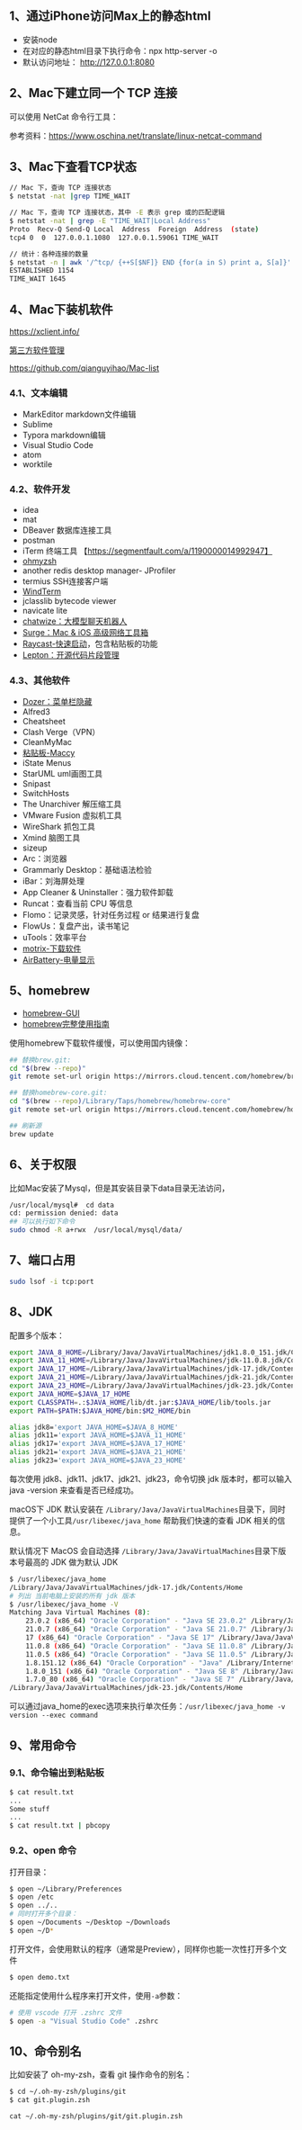 ## 1、通过iPhone访问Max上的静态html

- 安装node
- 在对应的静态html目录下执行命令：npx http-server -o
- 默认访问地址：  http://127.0.0.1:8080 

## 2、Mac下建立同一个 TCP 连接

可以使用 NetCat 命令行工具：

参考资料：https://www.oschina.net/translate/linux-netcat-command

## 3、Mac下查看TCP状态

```bash
// Mac 下，查询 TCP 连接状态
$ netstat -nat |grep TIME_WAIT

// Mac 下，查询 TCP 连接状态，其中 -E 表示 grep 或的匹配逻辑
$ netstat -nat | grep -E "TIME_WAIT|Local Address"
Proto  Recv-Q Send-Q Local  Address  Foreign  Address  (state)
tcp4 0  0  127.0.0.1.1080  127.0.0.1.59061 TIME_WAIT

// 统计：各种连接的数量
$ netstat -n | awk '/^tcp/ {++S[$NF]} END {for(a in S) print a, S[a]}'
ESTABLISHED 1154
TIME_WAIT 1645
```

## 4、Mac下装机软件

https://xclient.info/

[第三方软件管理](https://aerolite.dev/applite)

https://github.com/qianguyihao/Mac-list

### 4.1、文本编辑

- MarkEditor  markdown文件编辑
- Sublime
- Typora    markdown编辑
- Visual Studio Code
- atom
- worktile

### 4.2、软件开发

- idea
- mat
- DBeaver   数据库连接工具
- postman
- iTerm   终端工具 【https://segmentfault.com/a/1190000014992947】
- [ohmyzsh](https://github.com/ohmyzsh/ohmyzsh)
- another redis desktop manager- JProfiler
- termius  SSH连接客户端
- [WindTerm](https://github.com/kingToolbox/WindTerm)
- jclasslib bytecode viewer
- navicate lite
- [chatwize：大模型聊天机器人](https://chatwise.app/)
- [Surge：Mac & iOS 高级网络工具箱](https://nssurge.com/)
- [Raycast-快速启动](https://www.raycast.com/)，包含粘贴板的功能
- [Lepton：开源代码片段管理](https://hackjutsu.com/Lepton/)

### 4.3、其他软件

- [Dozer：菜单栏隐藏](https://github.com/Mortennn/Dozer)
- Alfred3
- Cheatsheet
- Clash Verge（VPN）
- CleanMyMac
- [粘贴板-Maccy](https://maccy.app/)
- iState Menus
- StarUML       uml画图工具
- Snipast
- SwitchHosts
- The Unarchiver   解压缩工具
- VMware Fusion  虚拟机工具
- WireShark   抓包工具
- Xmind     脑图工具
- sizeup
- Arc：浏览器
- Grammarly Desktop：基础语法检验
- iBar：刘海屏处理
- App Cleaner & Uninstaller：强力软件卸载
- Runcat：查看当前 CPU 等信息
- Flomo：记录灵感，针对任务过程 or 结果进行复盘
- FlowUs：复盘产出，读书笔记
- uTools：效率平台
- [motrix-下载软件](https://motrix.app/)
- [AirBattery-电量显示](https://github.com/lihaoyun6/AirBattery)

## 5、homebrew

- [homebrew-GUI](https://github.com/milanvarady/Applite)
- [homebrew完整使用指南](https://mp.weixin.qq.com/s/oJqF_vq7BlUvxBe2U2mcjA)

使用homebrew下载软件缓慢，可以使用国内镜像：
```bash
## 替换brew.git:
cd "$(brew --repo)"
git remote set-url origin https://mirrors.cloud.tencent.com/homebrew/brew.git

## 替换homebrew-core.git:
cd "$(brew --repo)/Library/Taps/homebrew/homebrew-core"
git remote set-url origin https://mirrors.cloud.tencent.com/homebrew/homebrew-core.git

## 刷新源
brew update
```

## 6、关于权限

比如Mac安装了Mysql，但是其安装目录下data目录无法访问，
```sh
/usr/local/mysql#  cd data
cd: permission denied: data
## 可以执行如下命令
sudo chmod -R a+rwx  /usr/local/mysql/data/
```

## 7、端口占用

```bash
sudo lsof -i tcp:port
```

## 8、JDK

配置多个版本：
```bash
export JAVA_8_HOME=/Library/Java/JavaVirtualMachines/jdk1.8.0_151.jdk/Contents/Home
export JAVA_11_HOME=/Library/Java/JavaVirtualMachines/jdk-11.0.8.jdk/Contents/Home
export JAVA_17_HOME=/Library/Java/JavaVirtualMachines/jdk-17.jdk/Contents/Home
export JAVA_21_HOME=/Library/Java/JavaVirtualMachines/jdk-21.jdk/Contents/Home
export JAVA_23_HOME=/Library/Java/JavaVirtualMachines/jdk-23.jdk/Contents/Home
export JAVA_HOME=$JAVA_17_HOME
export CLASSPATH=.:$JAVA_HOME/lib/dt.jar:$JAVA_HOME/lib/tools.jar
export PATH=$PATH:$JAVA_HOME/bin:$M2_HOME/bin

alias jdk8='export JAVA_HOME=$JAVA_8_HOME'
alias jdk11='export JAVA_HOME=$JAVA_11_HOME'
alias jdk17='export JAVA_HOME=$JAVA_17_HOME'
alias jdk21='export JAVA_HOME=$JAVA_21_HOME'
alias jdk23='export JAVA_HOME=$JAVA_23_HOME'
```
每次使用 jdk8、jdk11、jdk17、jdk21、jdk23，命令切换 jdk 版本时，都可以输入 java -version 来查看是否已经成功。

macOS下 JDK 默认安装在 `/Library/Java/JavaVirtualMachines`目录下，同时提供了一个小工具`/usr/libexec/java_home` 帮助我们快速的查看 JDK 相关的信息。

默认情况下 MacOS 会自动选择 `/Library/Java/JavaVirtualMachines`目录下版本号最高的 JDK 做为默认 JDK
```bash
$ /usr/libexec/java_home
/Library/Java/JavaVirtualMachines/jdk-17.jdk/Contents/Home
# 列出 当前电脑上安装的所有 jdk 版本
$ /usr/libexec/java_home -V
Matching Java Virtual Machines (8):
    23.0.2 (x86_64) "Oracle Corporation" - "Java SE 23.0.2" /Library/Java/JavaVirtualMachines/jdk-23.jdk/Contents/Home
    21.0.7 (x86_64) "Oracle Corporation" - "Java SE 21.0.7" /Library/Java/JavaVirtualMachines/jdk-21.jdk/Contents/Home
    17 (x86_64) "Oracle Corporation" - "Java SE 17" /Library/Java/JavaVirtualMachines/jdk-17.jdk/Contents/Home
    11.0.8 (x86_64) "Oracle Corporation" - "Java SE 11.0.8" /Library/Java/JavaVirtualMachines/jdk-11.0.8.jdk/Contents/Home
    11.0.5 (x86_64) "Oracle Corporation" - "Java SE 11.0.5" /Library/Java/JavaVirtualMachines/jdk-11.0.5.jdk/Contents/Home
    1.8.151.12 (x86_64) "Oracle Corporation" - "Java" /Library/Internet Plug-Ins/JavaAppletPlugin.plugin/Contents/Home
    1.8.0_151 (x86_64) "Oracle Corporation" - "Java SE 8" /Library/Java/JavaVirtualMachines/jdk1.8.0_151.jdk/Contents/Home
    1.7.0_80 (x86_64) "Oracle Corporation" - "Java SE 7" /Library/Java/JavaVirtualMachines/jdk1.7.0_80.jdk/Contents/Home
/Library/Java/JavaVirtualMachines/jdk-23.jdk/Contents/Home
```
可以通过java_home的exec选项来执行单次任务：`/usr/libexec/java_home -v version --exec command`

## 9、常用命令

### 9.1、命令输出到粘贴板

```bash
$ cat result.txt
...
Some stuff
...
$ cat result.txt | pbcopy
```

### 9.2、open 命令

打开目录：
```bash
$ open ~/Library/Preferences
$ open /etc
$ open ../..
# 同时打开多个目录：
$ open ~/Documents ~/Desktop ~/Downloads
$ open ~/D*
```

打开文件，会使用默认的程序（通常是Preview），同样你也能一次性打开多个文件
```bash
$ open demo.txt
```
还能指定使用什么程序来打开文件，使用`-a`参数：
```bash
# 使用 vscode 打开 .zshrc 文件
$ open -a "Visual Studio Code" .zshrc
```

## 10、命令别名

比如安装了 oh-my-zsh，查看 git 操作命令的别名：
```bash
$ cd ~/.oh-my-zsh/plugins/git
$ cat git.plugin.zsh
```
`cat ~/.oh-my-zsh/plugins/git/git.plugin.zsh`
